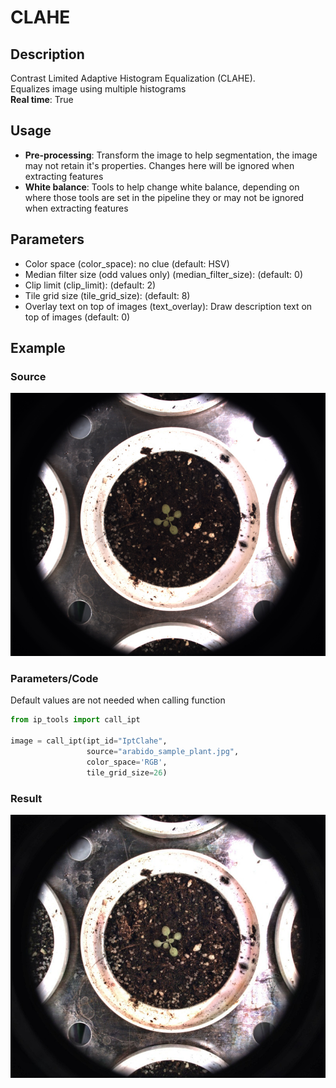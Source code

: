 # CLAHE
## Description
Contrast Limited Adaptive Histogram Equalization (CLAHE).<br>Equalizes image using multiple histograms<br>**Real time**: True
## Usage
- **Pre-processing**: Transform the image to help segmentation, the image may not retain it's properties. Changes here will be ignored when extracting features
- **White balance**: Tools to help change white balance, depending on where those tools are set in the pipeline they or may not be ignored when extracting features
## Parameters
- Color space (color_space): no clue (default: HSV)
- Median filter size (odd values only) (median_filter_size):  (default: 0)
- Clip limit (clip_limit):  (default: 2)
- Tile grid size (tile_grid_size):  (default: 8)
- Overlay text on top of images (text_overlay): Draw description text on top of images (default: 0)
## Example
### Source
![Source image](images/arabido_sample_plant.jpg)

### Parameters/Code
Default values are not needed when calling function
```python
from ip_tools import call_ipt

image = call_ipt(ipt_id="IptClahe",
                 source="arabido_sample_plant.jpg",
                 color_space='RGB',
                 tile_grid_size=26)
```
### Result
![Result image](images/ipt_CLAHE.jpg)
